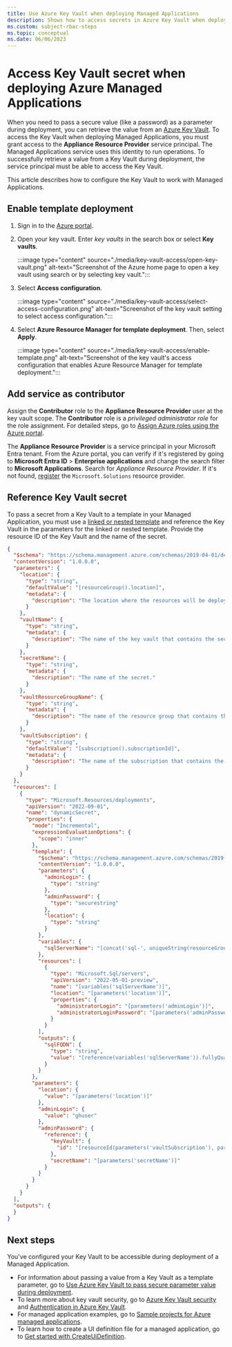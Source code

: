 ```yaml
---
title: Use Azure Key Vault when deploying Managed Applications
description: Shows how to access secrets in Azure Key Vault when deploying Managed Applications.
ms.custom: subject-rbac-steps
ms.topic: conceptual
ms.date: 06/06/2023
---
```


# Access Key Vault secret when deploying Azure Managed Applications

When you need to pass a secure value (like a password) as a parameter during deployment, you can retrieve the value from an [Azure Key Vault](../../key-vault/general/overview.md). To access the Key Vault when deploying Managed Applications, you must grant access to the **Appliance Resource Provider** service principal. The Managed Applications service uses this identity to run operations. To successfully retrieve a value from a Key Vault during deployment, the service principal must be able to access the Key Vault.

This article describes how to configure the Key Vault to work with Managed Applications.

## Enable template deployment

1. Sign in to the [Azure portal](https://portal.azure.com).
1. Open your key vault. Enter _key vaults_ in the search box or select **Key vaults**.

   :::image type="content" source="./media/key-vault-access/open-key-vault.png" alt-text="Screenshot of the Azure home page to open a key vault using search or by selecting key vault.":::

1. Select **Access configuration**.

   :::image type="content" source="./media/key-vault-access/select-access-configuration.png" alt-text="Screenshot of the key vault setting to select access configuration.":::

1. Select **Azure Resource Manager for template deployment**. Then, select **Apply**.

   :::image type="content" source="./media/key-vault-access/enable-template.png" alt-text="Screenshot of the key vault's access configuration that enables Azure Resource Manager for template deployment.":::

## Add service as contributor

Assign the **Contributor** role to the **Appliance Resource Provider** user at the key vault scope. The **Contributor** role is a _privileged administrator role_ for the role assignment. For detailed steps, go to [Assign Azure roles using the Azure portal](../../role-based-access-control/role-assignments-portal.md).

The **Appliance Resource Provider** is a service principal in your Microsoft Entra tenant. From the Azure portal, you can verify if it's registered by going to **Microsoft Entra ID** > **Enterprise applications** and change the search filter to **Microsoft Applications**. Search for _Appliance Resource Provider_. If it's not found, [register](../troubleshooting/error-register-resource-provider.md) the `Microsoft.Solutions` resource provider.

## Reference Key Vault secret

To pass a secret from a Key Vault to a template in your Managed Application, you must use a [linked or nested template](../templates/linked-templates.md) and reference the Key Vault in the parameters for the linked or nested template. Provide the resource ID of the Key Vault and the name of the secret.

```json
{
  "$schema": "https://schema.management.azure.com/schemas/2019-04-01/deploymentTemplate.json#",
  "contentVersion": "1.0.0.0",
  "parameters": {
    "location": {
      "type": "string",
      "defaultValue": "[resourceGroup().location]",
      "metadata": {
        "description": "The location where the resources will be deployed."
      }
    },
    "vaultName": {
      "type": "string",
      "metadata": {
        "description": "The name of the key vault that contains the secret."
      }
    },
    "secretName": {
      "type": "string",
      "metadata": {
        "description": "The name of the secret."
      }
    },
    "vaultResourceGroupName": {
      "type": "string",
      "metadata": {
        "description": "The name of the resource group that contains the key vault."
      }
    },
    "vaultSubscription": {
      "type": "string",
      "defaultValue": "[subscription().subscriptionId]",
      "metadata": {
        "description": "The name of the subscription that contains the key vault."
      }
    }
  },
  "resources": [
    {
      "type": "Microsoft.Resources/deployments",
      "apiVersion": "2022-09-01",
      "name": "dynamicSecret",
      "properties": {
        "mode": "Incremental",
        "expressionEvaluationOptions": {
          "scope": "inner"
        },
        "template": {
          "$schema": "https://schema.management.azure.com/schemas/2019-04-01/deploymentTemplate.json#",
          "contentVersion": "1.0.0.0",
          "parameters": {
            "adminLogin": {
              "type": "string"
            },
            "adminPassword": {
              "type": "securestring"
            },
            "location": {
              "type": "string"
            }
          },
          "variables": {
            "sqlServerName": "[concat('sql-', uniqueString(resourceGroup().id, 'sql'))]"
          },
          "resources": [
            {
              "type": "Microsoft.Sql/servers",
              "apiVersion": "2022-05-01-preview",
              "name": "[variables('sqlServerName')]",
              "location": "[parameters('location')]",
              "properties": {
                "administratorLogin": "[parameters('adminLogin')]",
                "administratorLoginPassword": "[parameters('adminPassword')]"
              }
            }
          ],
          "outputs": {
            "sqlFQDN": {
              "type": "string",
              "value": "[reference(variables('sqlServerName')).fullyQualifiedDomainName]"
            }
          }
        },
        "parameters": {
          "location": {
            "value": "[parameters('location')]"
          },
          "adminLogin": {
            "value": "ghuser"
          },
          "adminPassword": {
            "reference": {
              "keyVault": {
                "id": "[resourceId(parameters('vaultSubscription'), parameters('vaultResourceGroupName'), 'Microsoft.KeyVault/vaults', parameters('vaultName'))]"
              },
              "secretName": "[parameters('secretName')]"
            }
          }
        }
      }
    }
  ],
  "outputs": {
  }
}
```

## Next steps

You've configured your Key Vault to be accessible during deployment of a Managed Application.

- For information about passing a value from a Key Vault as a template parameter, go to [Use Azure Key Vault to pass secure parameter value during deployment](../templates/key-vault-parameter.md).
- To learn more about key vault security, go to [Azure Key Vault security](../../key-vault/general/security-features.md) and [Authentication in Azure Key Vault](../../key-vault/general/authentication.md).
- For managed application examples, go to [Sample projects for Azure managed applications](sample-projects.md).
- To learn how to create a UI definition file for a managed application, go to [Get started with CreateUiDefinition](create-uidefinition-overview.md).
